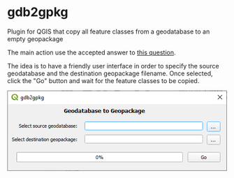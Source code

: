 # gdb2gpkg
Plugin for QGIS that copy all feature classes from a geodatabase to an empty geopackage

The main action use the accepted answer to [this question](https://gis.stackexchange.com/questions/372385/converting-an-esri-gdb-to-gpkg-using-pyqgis).

The idea is to have a friendly user interface in order to specify the source geodatabase and the destination geopackage filename.
Once selected, click the "Go" button and wait for the feature classes to be copied.

![alt text](https://github.com/DaniLaguna/gdb2gpkg/raw/main/docs/dialog.png "Plugin dialog")
